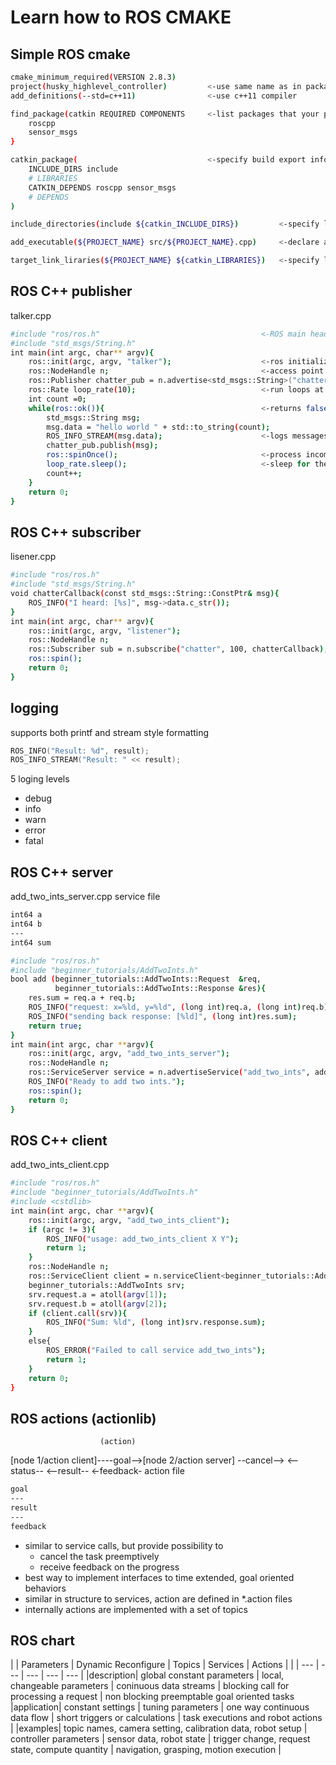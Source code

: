 # Learn how to ROS CMAKE

## Simple ROS cmake
```bash
cmake_minimum_required(VERSION 2.8.3)
project(husky_highlevel_controller)			<-use same name as in package.xml
add_definitions(--std=c++11)				<-use c++11 compiler

find_package(catkin REQUIRED COMPONENTS		<-list packages that your package requires to build, have to be listed in package.xml 
	roscpp
	sensor_msgs
}

catkin_package(								<-specify build export info
	INCLUDE_DIRS include
	# LIBRARIES
	CATKIN_DEPENDS roscpp sensor_msgs
	# DEPENDS
)

include_directories(include ${catkin_INCLUDE_DIRS})			<-specify locations of header files

add_executable(${PROJECT_NAME} src/${PROJECT_NAME}.cpp)		<-declare a c++ executable

target_link_liraries(${PROJECT_NAME} ${catkin_LIBRARIES})	<-specify libraries to link the executable against
```

## ROS C++ publisher
talker.cpp
```bash
#include "ros/ros.h"									<-ROS main header file
#include "std_msgs/String.h"
int main(int argc, char** argv){
	ros::init(argc, argv, "talker");					<-ros initialize
	ros::NodeHandle n;									<-access point for communications with ROS system
	ros::Publisher chatter_pub = n.advertise<std_msgs::String>("chatter", 100);		<-topic chatter, need matching name, queue of 100
	ros::Rate loop_rate(10);							<-run loops at desired frequency in Hz
	int count =0;
	while(ros::ok()){									<-returns false if SIGINT is received (ctrl c) or ros::shutdown()
		std_msgs::String msg;
		msg.data = "hello world " + std::to_string(count);
		ROS_INFO_STREAM(msg.data);						<-logs messages to filesystem
		chatter_pub.publish(msg);
		ros::spinOnce();								<-process incoming messages via callbacks
		loop_rate.sleep();								<-sleep for the remaining time to get desired Hz
		count++;
	}
	return 0;
}
```

## ROS C++ subscriber
lisener.cpp
```bash
#include "ros/ros.h"
#include "std_msgs/String.h"
void chatterCallback(const std_msgs::String::ConstPtr& msg){				<-when message is received, callback function is called
	ROS_INFO("I heard: [%s]", msg->data.c_str());
}
int main(int argc, char** argv){
	ros::init(argc, argv, "listener");
	ros::NodeHandle n;
	ros::Subscriber sub = n.subscribe("chatter", 100, chatterCallback);		<-topic, queue_size, callback_function
	ros::spin();															<-processes callback until node shutdown
	return 0;
}
```

## logging
supports both printf and stream style formatting
```c++
ROS_INFO("Result: %d", result);
ROS_INFO_STREAM("Result: " << result);
```
5 loging levels

* debug
* info
* warn
* error
* fatal

## ROS C++ server
add_two_ints_server.cpp
service file
```bash
int64 a
int64 b
---
int64 sum
```
```bash
#include "ros/ros.h"
#include "beginner_tutorials/AddTwoInts.h"
bool add (beginner_tutorials::AddTwoInts::Request  &req,					<-when service request is received, callback function is called with request as arg
		  beginner_tutorials::AddTwoInts::Response &res){
	res.sum = req.a + req.b;												<-fill in response to req arg
    ROS_INFO("request: x=%ld, y=%ld", (long int)req.a, (long int)req.b);
    ROS_INFO("sending back response: [%ld]", (long int)res.sum);
    return true;															<-return true to indicate that it has executed properly
} 
int main(int argc, char **argv){
	ros::init(argc, argv, "add_two_ints_server");
    ros::NodeHandle n;
    ros::ServiceServer service = n.advertiseService("add_two_ints", add);	<-advertise(sevice_name, callback_function)
    ROS_INFO("Ready to add two ints.");
    ros::spin(); 
    return 0;
}
```

## ROS C++ client
add_two_ints_client.cpp
```bash
#include "ros/ros.h"
#include "beginner_tutorials/AddTwoInts.h"
#include <cstdlib> 
int main(int argc, char **argv){
	ros::init(argc, argv, "add_two_ints_client");
    if (argc != 3){
		ROS_INFO("usage: add_two_ints_client X Y");
        return 1;
    }
    ros::NodeHandle n;
    ros::ServiceClient client = n.serviceClient<beginner_tutorials::AddTwoInts>("add_two_ints");	<-serviceClient<service_type>(service_name)
    beginner_tutorials::AddTwoInts srv;																<-create service request contents service.request
    srv.request.a = atoll(argv[1]);
    srv.request.b = atoll(argv[2]);
    if (client.call(srv)){																			<-call service with client.call(service)
		ROS_INFO("Sum: %ld", (long int)srv.response.sum);											<-response is stored in service response
    }
    else{
		ROS_ERROR("Failed to call service add_two_ints");
        return 1;
    } 
    return 0;
}
```

## ROS actions (actionlib)
					    (action)
[node 1/action client]----goal-->[node 2/action server]
					  --cancel-->
					  <--status--
					  <--result--
					  <-feedback-
action file
```bash
goal
---
result
---
feedback
```

* similar to service calls, but provide possibility to
  * cancel the task preemptively
  * receive feedback on the progress
* best way to implement interfaces to time extended, goal oriented behaviors
* similar in structure to services, action are defined in *.action files
* internally actions are implemented with a set of topics

## ROS chart
|        | Parameters | Dynamic Reconfigure | Topics | Services | Actions |
|        | --- | --- | --- | --- | --- |
|description| global constant parameters | local, changeable parameters | coninuous data streams | blocking call for processing a request | non blocking preemptable goal oriented tasks
|application| constant settings | tuning parameters | one way continuous data flow | short triggers or calculations | task executions and robot actions |
|examples| topic names, camera setting, calibration data, robot setup | controller parameters | sensor data, robot state | trigger change, request state, compute quantity | navigation, grasping, motion execution |
